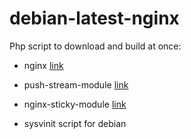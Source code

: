 # debian-latest-nginx

Php script to download and build at once:

  * nginx <a href="http://nginx.org/download">link</a>
  
  * push-stream-module <a href="/wandenberg/nginx-push-stream-module.git">link</a>
  
  * nginx-sticky-module <a href="https://bitbucket.org/nginx-goodies/nginx-sticky-module-ng">link</a>
  
  * sysvinit script for debian
  
  
